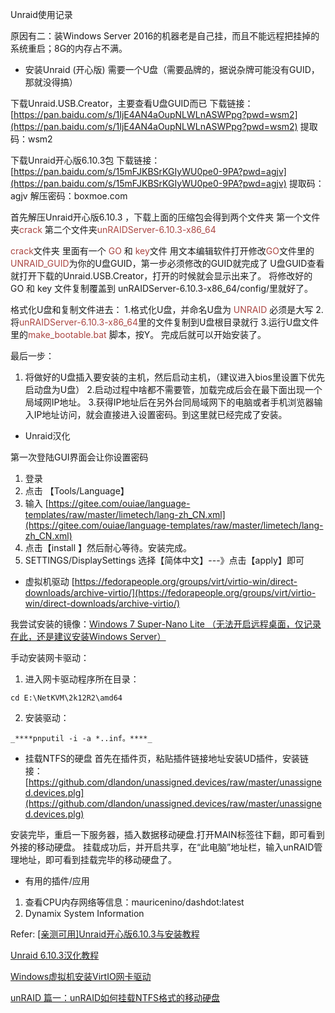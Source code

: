Unraid使用记录

原因有二：装Windows Server 2016的机器老是自己挂，而且不能远程把挂掉的系统重启；8G的内存占不满。


* 安装Unraid (开心版)
需要一个U盘（需要品牌的，据说杂牌可能没有GUID，那就没得搞）

下载Unraid.USB.Creator，主要查看U盘GUID而已
下载链接：[https://pan.baidu.com/s/1IjE4AN4aOupNLWLnASWPpg?pwd=wsm2](https://pan.baidu.com/s/1IjE4AN4aOupNLWLnASWPpg?pwd=wsm2)
提取码：wsm2

下载Unraid开心版6.10.3包
下载链接：[https://pan.baidu.com/s/15mFJKBSrKGIyWU0pe0-9PA?pwd=agjv](https://pan.baidu.com/s/15mFJKBSrKGIyWU0pe0-9PA?pwd=agjv)
提取码：agjv
解压密码：boxmoe.com

首先解压Unraid开心版6.10.3 ，下载上面的压缩包会得到两个文件夹
第一个文件夹<span style="color:#ab4642">crack</span>
第二个文件夹<span style="color:#ab4642">unRAIDServer-6.10.3-x86_64</span>

<span style="color:#ab4642">crack</span>文件夹
里面有一个 <span style="color:#ab4642">GO</span> 和 <span style="color:#ab4642">key</span>文件
用文本编辑软件打开修改<span style="color:#ab4642">GO</span>文件里的<span style="color:#ab4642">UNRAID_GUID</span>为你的U盘GUID，第一步必须修改的GUID就完成了
U盘GUID查看就打开下载的Unraid.USB.Creator，打开的时候就会显示出来了。
将修改好的 GO 和 key 文件复制覆盖到 unRAIDServer-6.10.3-x86_64/config/里就好了。

格式化U盘和复制文件进去：
1.格式化U盘，并命名U盘为 <span style="color:#ab4642">UNRAID</span> 必须是大写
2.将<span style="color:#ab4642">unRAIDServer-6.10.3-x86_64</span>里的文件复制到U盘根目录就行
3.运行U盘文件里的<span style="color:#ab4642">make_bootable.bat</span> 脚本，按Y。 完成后就可以开始安装了。

最后一步：
1. 将做好的U盘插入要安装的主机，然后启动主机，（建议进入bios里设置下优先启动盘为U盘）
2.启动过程中啥都不需要管，加载完成后会在最下面出现一个局域网IP地址。
3.获得IP地址后在另外台同局域网下的电脑或者手机浏览器输入IP地址访问，就会直接进入设置密码。到这里就已经完成了安装。

* Unraid汉化

第一次登陆GUI界面会让你设置密码
1. 登录
2. 点击  【Tools/Language】
3. 输入 [https://gitee.com/ouiae/language-templates/raw/master/limetech/lang-zh_CN.xml](https://gitee.com/ouiae/language-templates/raw/master/limetech/lang-zh_CN.xml)
4. 点击【install 】然后耐心等待。安装完成。
5. SETTINGS/DisplaySettings
选择【简体中文】---》点击【apply】即可


* 虚拟机驱动
[https://fedorapeople.org/groups/virt/virtio-win/direct-downloads/archive-virtio/](https://fedorapeople.org/groups/virt/virtio-win/direct-downloads/archive-virtio/)

我尝试安装的镜像：[Windows 7 Super-Nano Lite （无法开启远程桌面，仅记录在此，还是建议安装Windows Server）](https://archive.org/details/windows-7x-86-supernano-final)

手动安装网卡驱动：
1. 进入网卡驱动程序所在目录：
```
cd E:\NetKVM\2k12R2\amd64
```
2. 安装驱动：
```
_****pnputil -i -a *..inf。****_
```

* 挂载NTFS的硬盘
首先在插件页，粘贴插件链接地址安装UD插件，安装链接：[https://github.com/dlandon/unassigned.devices/raw/master/unassigned.devices.plg](https://github.com/dlandon/unassigned.devices/raw/master/unassigned.devices.plg)

安装完毕，重启一下服务器，插入数据移动硬盘.打开MAIN标签往下翻，即可看到外接的移动硬盘。
挂载成功后，并开启共享，在“此电脑”地址栏，输入unRAID管理地址，即可看到挂载完毕的移动硬盘了。

* 有用的插件/应用
1. 查看CPU内存网络等信息：mauricenino/dashdot:latest
2. Dynamix System Information

 


Refer:
[\[亲测可用\]Unraid开心版6.10.3与安装教程](https://www.boxmoe.com/642.html)

[Unraid 6.10.3汉化教程](https://www.right.com.cn/forum/thread-8251164-1-1.html)

[Windows虚拟机安装VirtIO网卡驱动](https://help.aliyun.com/apsara/agile-cnstack/v_2_1_0_20230413/cnstack/user-guide/windows-virtual-machine-install-virtio-network-interface-controller-driver.html)

[unRAID 篇一：unRAID如何挂载NTFS格式的移动硬盘](https://post.smzdm.com/p/a25g99on/)